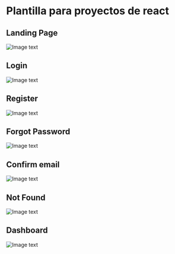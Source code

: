 # Plantilla para proyectos de react

Landing Page
------
![Image text](https://raw.githubusercontent.com/Byrontosh/Plantilla-App-Demo/main/src/assets/fondos/captura-1.png)


Login
------
![Image text](https://raw.githubusercontent.com/Byrontosh/Plantilla-App-Demo/main/src/assets/fondos/captura-2.png)

Register
------
![Image text](https://raw.githubusercontent.com/Byrontosh/Plantilla-App-Demo/main/src/assets/fondos/captura-3.png)

Forgot Password
------
![Image text](https://raw.githubusercontent.com/Byrontosh/Plantilla-App-Demo/main/src/assets/fondos/captura-4.png)

Confirm email
------
![Image text](https://raw.githubusercontent.com/Byrontosh/Plantilla-App-Demo/main/src/assets/fondos/captura-6.png)

Not Found
------
![Image text](https://raw.githubusercontent.com/Byrontosh/Plantilla-App-Demo/main/src/assets/fondos/captura-5.png)

Dashboard
------
![Image text](https://raw.githubusercontent.com/Byrontosh/Plantilla-App-Demo/main/src/assets/fondos/captura-7.png)
